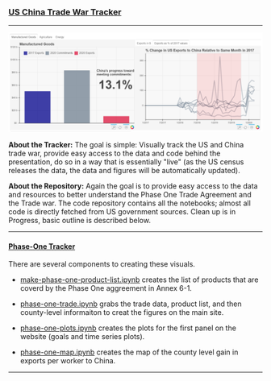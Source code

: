 ### [US China Trade War Tracker](https://www.tradewartracker.com/)

---
![](docs/web_banner.png)

**About the Tracker:** ​The goal is simple: Visually track the US and China trade war, provide easy access to the data and code behind the presentation, do so in a way that is essentially "live" (as the US census releases the data, the data and figures will be automatically updated).

**About the Repository:** Again the goal is to provide easy access to the data and resources to better understand the Phase One Trade Agreement and the Trade war. The code repository contains all the notebooks; almost all code is directly fetched from US government sources. Clean up is in Progress, basic outline is described below.

---
#### [Phase-One Tracker](https://www.tradewartracker.com/)

There are several components to creating these visuals.

  - [make-phase-one-product-list.ipynb](make-phase-one-product-list.ipynb) creates the list of products that are coverd by the Phase One aggreement in Annex 6-1.

  - [phase-one-trade.ipynb](phase-one-trade.ipynb) grabs the trade data, product list, and then county-level informaiton to creat the figures on the main site.

  - [phase-one-plots.ipynb](phase-one-plots.ipynb) creates the plots for the first panel on the website (goals and time series plots).

  - [phase-one-map.ipynb](phase-one-map.ipynb) creates the map of the county level gain in exports per worker to China.

  ---
